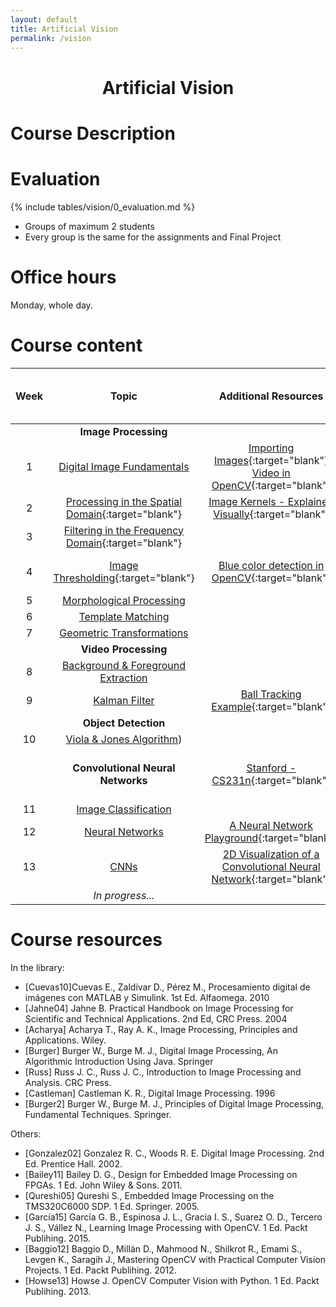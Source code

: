 ```yaml
---
layout: default
title: Artificial Vision
permalink: /vision
---
```


<h1 style="text-align: center;">Artificial Vision</h1>

# Course Description

# Evaluation

{% include tables/vision/0_evaluation.md %}

- Groups of maximum 2 students
- Every group is the same for the assignments and Final Project

# Office hours

Monday, whole day.

# Course content

| Week | Topic | Additional Resources | Assignments / <br>Lab Practices |
|:-:|:-:|:-:|:-:|
|  | **Image Processing** |  |  |
| 1 | [Digital Image Fundamentals](/cstopics/vision/0_fundamentals) |  [Importing Images](https://github.com/cstopics/cstopics/blob/gh-pages/assets/notebooks/vision/import_image.ipynb){:target="blank"} <br> [Video in OpenCV](https://github.com/cstopics/cstopics/blob/gh-pages/assets/code/vision/video.py){:target="blank"} |  |
| 2 | [Processing in the Spatial Domain](https://github.com/cstopics/cstopics/blob/gh-pages/assets/notebooks/vision_notebooks/01_Spatial_Domain.ipynb){:target="blank"} | [Image Kernels - Explained Visually](http://setosa.io/ev/image-kernels/){:target="blank"} | [Lab 1: Image Restoration](/cstopics/vision/assignments/2019-1/lab1) |
| 3 | [Filtering in the Frequency Domain](https://github.com/cstopics/cstopics/blob/gh-pages/assets/notebooks/vision/fourier.ipynb){:target="blank"} |  | [Lab 2: Auto Focus](/cstopics/vision/assignments/2019-1/lab2) |
| 4 | [Image Thresholding](https://github.com/cstopics/cstopics/blob/gh-pages/assets/notebooks/vision/thresholding.ipynb){:target="blank"} | [Blue color detection in OpenCV](https://github.com/cstopics/cstopics/blob/gh-pages/assets/code/vision/color.py){:target="blank"} | [Lab 3: Red color detection](/cstopics/vision/assignments/2019-1/lab3) |
| 5 | [Morphological Processing](/cstopics/vision/4_morpho) |  |  |
| 6 | [Template Matching](https://github.com/cstopics/cstopics/blob/gh-pages/assets/notebooks/vision/template_matching.ipynb) |  |  |
| 7 | [Geometric Transformations](https://github.com/cstopics/cstopics/blob/gh-pages/assets/notebooks/vision/geometric_transformation.ipynb) |  | [Lab 4: Exam](/cstopics/vision/assignments/2019-1/lab4) |
|  | **Video Processing** |  |  |
| 8 | [Background & Foreground Extraction](/cstopics/vision/7_background) |  |  |
| 9 | [Kalman Filter](/cstopics/vision/8_kalman) | [Ball Tracking Example](https://github.com/cstopics/cstopics/blob/gh-pages/assets/code/vision/ball_tracking.py){:target="blank"} |  |
|  | **Object Detection** |  |  |
| 10 | [Viola & Jones Algorithm](/cstopics/vision/9_violajones)) |  |  |
|  | **Convolutional Neural Networks** | [Stanford - CS231n](http://cs231n.github.io/){:target="blank"} | [GUIDE: Installation of Tensoflow & Cuda](/cstopics/vision/lectures/tensorflow_cuda) |
| 11 | [Image Classification](/cstopics/vision/10_imageclass) |  |  |
| 12 | [Neural Networks]() | [A Neural Network Playground](http://playground.tensorflow.org){:target="blank"} |  |
| 13 | [CNNs]() | [2D Visualization of a Convolutional Neural Network](http://scs.ryerson.ca/~aharley/vis/conv/flat.html){:target="blank"} |  |
|  | *In progress...* |  |  |

# Course resources

In the library:
* [Cuevas10]Cuevas E., Zaldívar D., Pérez M., Procesamiento digital de imágenes con MATLAB y Simulink. 1st Ed. Alfaomega. 2010
* [Jahne04] Jahne B. Practical Handbook on Image Processing for Scientific and Technical Applications. 2nd Ed, CRC Press. 2004
* [Acharya] Acharya T., Ray A. K., Image Processing, Principles and Applications. Wiley.
* [Burger] Burger W., Burge M. J., Digital Image Processing, An Algorithmic Introduction Using Java. Springer
* [Russ] Russ J. C., Russ J. C., Introduction to Image Processing and Analysis. CRC Press.
* [Castleman] Castleman K. R., Digital Image Processing. 1996
* [Burger2] Burger W., Burge M. J., Principles of Digital Image Processing, Fundamental Techniques. Springer.

Others:
* [Gonzalez02] Gonzalez R. C., Woods R. E. Digital Image Processing. 2nd Ed. Prentice Hall. 2002.
* [Bailey11] Bailey D. G., Design for Embedded Image Processing on FPGAs. 1 Ed. John Wiley & Sons. 2011.
* [Qureshi05] Qureshi S., Embedded Image Processing on the TMS320C6000 SDP. 1 Ed. Springer. 2005.
* [García15] García G. B., Espinosa J. L., Gracia I. S., Suarez O. D., Tercero J. S., Vállez N., Learning Image Processing with OpenCV. 1 Ed. Packt Publihing. 2015.
* [Baggio12] Baggio D., Millán D., Mahmood N., Shilkrot R., Emami S., Levgen K., Saragih J., Mastering OpenCV with Practical Computer Vision Projects. 1 Ed. Packt Publihing. 2012.
* [Howse13] Howse J. OpenCV Computer Vision with Python. 1 Ed. Packt Publihing. 2013.
